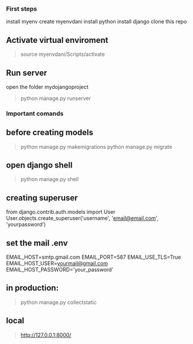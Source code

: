 ### First steps
install myenv
create myenvdani
install python
install django
clone this repo

## Activate virtual enviroment
> source myenvdani/Scripts/activate

## Run server
open the folder mydojangoproject
> python manage.py runserver

### Important comands
## before creating models
> python manage.py makemigrations
> python manage.py migrate

## open django shell
> python manage.py shell

## creating superuser
from django.contrib.auth.models import User
User.objects.create_superuser('username', 'email@email.com', 'yourpassword')

## set the mail .env
EMAIL_HOST=smtp.gmail.com
EMAIL_PORT=587
EMAIL_USE_TLS=True
EMAIL_HOST_USER=yourmail@gmail.com
EMAIL_HOST_PASSWORD='your_password'

## in production:
> python manage.py collectstatic
## local 
> http://127.0.0.1:8000/